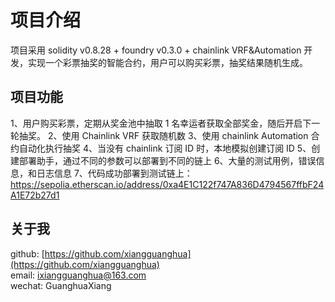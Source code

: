 # 项目介绍

项目采用 solidity v0.8.28 + foundry v0.3.0 + chainlink VRF&Automation 开发，实现一个彩票抽奖的智能合约，用户可以购买彩票，抽奖结果随机生成。

## 项目功能

1、用户购买彩票，定期从奖金池中抽取 1 名幸运者获取全部奖金，随后开启下一轮抽奖。
2、使用 Chainlink VRF 获取随机数
3、使用 chainlink Automation 合约自动化执行抽奖
4、当没有 chainlink 订阅 ID 时，本地模拟创建订阅 ID
5、创建部署助手，通过不同的参数可以部署到不同的链上
6、大量的测试用例，错误信息，和日志信息
7、代码成功部署到测试链上：https://sepolia.etherscan.io/address/0xa4E1C122f747A836D4794567ffbF24A1E72b27d1

## 关于我

github: [https://github.com/xiangguanghua](https://github.com/xiangguanghua)  
email: [ixiangguanghua@163.com](mailto:ixiangguanghua@163.com)  
wechat: GuanghuaXiang
